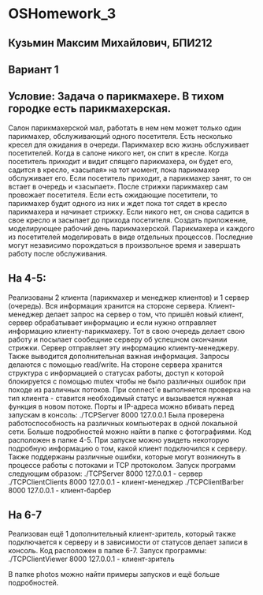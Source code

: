 # OSHomework_3
## Кузьмин Максим Михайлович, БПИ212
## Вариант 1
## Условие: Задача о парикмахере. В тихом городке есть парикмахерская.
Салон парикмахерской мал, работать в нем нем может только один
парикмахер, обслуживающий одного посетителя. Есть несколько кресел для ожидания в очереди. Парикмахер всю жизнь обслуживает посетителей. Когда в салоне никого нет, он спит в кресле.
Когда посетитель приходит и видит спящего парикмахера, он будет
его, садится в кресло, «засыпая» на тот момент, пока парикмахер
обслуживает его. Если посетитель приходит, а парикмахер занят,
то он встает в очередь и «засыпает». После стрижки парикмахер
сам провожает посетителя. Если есть ожидающие посетители, то
парикмахер будит одного из них и ждет пока тот сядет в кресло парикмахера и начинает стрижку. Если никого нет, он снова садится
в свое кресло и засыпает до прихода посетителя. Создать приложение, моделирующее рабочий день парикмахерской. Парикмахера и каждого из посетителей моделировать в виде отдельных процессов. Последние могут независимо порождаться в
произвольное время и завершать работу после обслуживания.
## На 4-5:
Реализованы 2 клиента (парикмахер и менеджер клиентов) и 1 сервер (очередь). Вся информация хранится на стороне сервера. Клиент-менеджер делает запрос на сервер о том, что пришёл новый клиент, сервер обрабатывает информацию и если нужно отправляет информацию клиенту-парикмахеру. Тот в свою очередь делает свою работу и посылает сообещние серверу об успешном окончании стрижки. Сервер отправляет эту информацию клиенту-менеджеру. Также выводится дополнительная важная информация.
Запросы делаются с помощью read/write. 
На стороне сервера хранится структура с информацией о статусах работы, доступ к которой блокируется с помощью mutex чтобы не было различных ошибок при походе из различных потоков.
При connect`е выполняется проверка на тип клиента - ставится необходимый статус и вызывается нужная функция в новом потоке.
Порты и IP-адреса можно вбивать перед запускам в консоль: ./TCPServer 8000 127.0.0.1
Была проверена работоспособность на различных компьютерах в одной локальной сети.
Больше подробностей можно найти в папке с фотографиями.
Код расположен в папке 4-5.
При запуске можно увидеть некоторую подробную информацию о том, какой клиент подключился к серверу. Также поддержаны различные ошибки, которые могут возникнуть в процессе работы с потоками и TCP протоколом.
Запуск программ следующим образом:
./TCPServer 8000 127.0.0.1 - сервер
./TCPClientClients 8000 127.0.0.1 - клиент-менеджер
./TCPClientBarber 8000 127.0.0.1 - клиент-барбер
## На 6-7
Реализован ещё 1 дополнительный клиент-зритель, который также подключается к серверу и в зависимости от статусов делает записи в консоль.
Код расположен в папке 6-7.
Запуск программы:
./TCPClientViewer 8000 127.0.0.1 - клиент-зритель

В папке photos можно найти примеры запусков и ещё больше подробностей.
